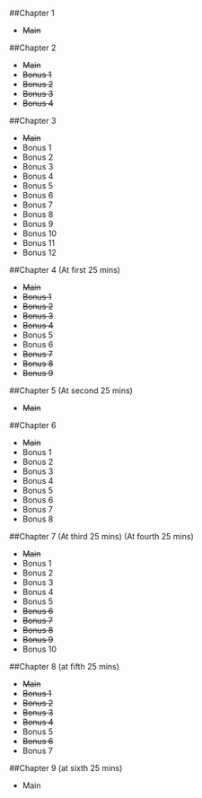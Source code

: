 ##Chapter 1
- ~~Main~~


##Chapter 2
- ~~Main~~
- ~~Bonus 1~~
- ~~Bonus 2~~
- ~~Bonus 3~~
- ~~Bonus 4~~

##Chapter 3
- ~~Main~~
- Bonus 1
- Bonus 2
- Bonus 3
- Bonus 4
- Bonus 5
- Bonus 6
- Bonus 7
- Bonus 8
- Bonus 9
- Bonus 10
- Bonus 11
- Bonus 12

##Chapter 4
(At first 25 mins)
- ~~Main~~
- ~~Bonus 1~~
- ~~Bonus 2~~
- ~~Bonus 3~~
- ~~Bonus 4~~
- Bonus 5
- Bonus 6
- ~~Bonus 7~~
- ~~Bonus 8~~
- ~~Bonus 9~~

##Chapter 5
(At second 25 mins)
- ~~Main~~

##Chapter 6
- ~~Main~~
- Bonus 1
- Bonus 2
- Bonus 3
- Bonus 4
- Bonus 5
- Bonus 6
- Bonus 7
- Bonus 8

##Chapter 7
(At third 25 mins)
(At fourth 25 mins)
- ~~Main~~
- Bonus 1
- Bonus 2
- Bonus 3
- Bonus 4
- Bonus 5
- ~~Bonus 6~~
- ~~Bonus 7~~
- ~~Bonus 8~~
- ~~Bonus 9~~
- Bonus 10

##Chapter 8
(at fifth 25 mins)
- ~~Main~~
- ~~Bonus 1~~
- ~~Bonus 2~~
- ~~Bonus 3~~
- ~~Bonus 4~~
- Bonus 5
- ~~Bonus 6~~
- Bonus 7

##Chapter 9
(at sixth 25 mins)
- Main
